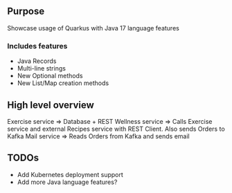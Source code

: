 ## Purpose 

Showcase usage of Quarkus with Java 17 language features

### Includes features

* Java Records
* Multi-line strings
* New Optional methods
* New List/Map creation methods

## High level overview

Exercise service => Database + REST
Wellness service => Calls Exercise service and external Recipes service with REST Client. Also sends Orders to Kafka
Mail service => Reads Orders from Kafka and sends email 

## TODOs

* Add Kubernetes deployment support
* Add more Java language features?
